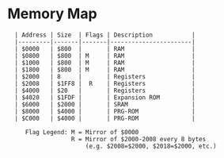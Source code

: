 # Memory Map

      | Address | Size  | Flags | Description           |
      |---------|-------|-------|-----------------------|
      | $0000   | $800  |       | RAM                   |
      | $0800   | $800  | M     | RAM                   |
      | $1000   | $800  | M     | RAM                   |
      | $1800   | $800  | M     | RAM                   |
      | $2000   | 8     |       | Registers             |
      | $2008   | $1FF8 |  R    | Registers             |
      | $4000   | $20   |       | Registers             |
      | $4020   | $1FDF |       | Expansion ROM         |
      | $6000   | $2000 |       | SRAM                  |
      | $8000   | $4000 |       | PRG-ROM               |
      | $C000   | $4000 |       | PRG-ROM               |

         Flag Legend: M = Mirror of $0000
                      R = Mirror of $2000-2008 every 8 bytes
                          (e.g. $2008=$2000, $2018=$2000, etc.)
